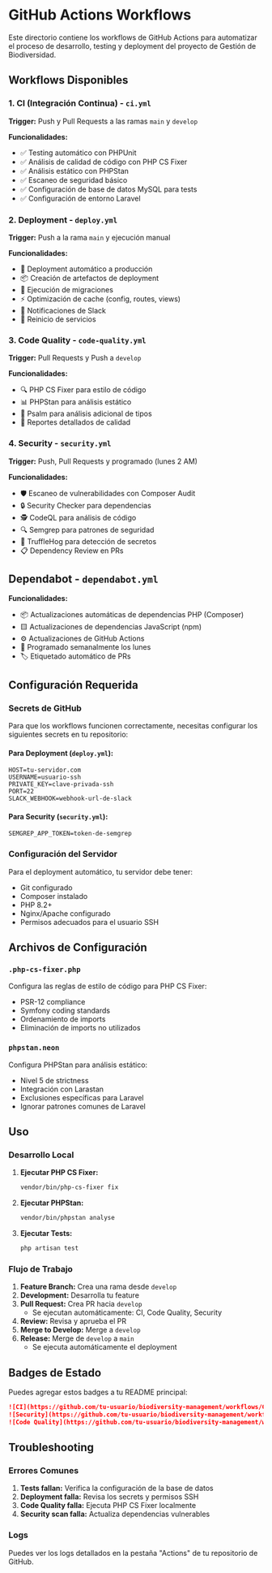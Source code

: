 # GitHub Actions Workflows

Este directorio contiene los workflows de GitHub Actions para automatizar el proceso de desarrollo, testing y deployment del proyecto de Gestión de Biodiversidad.

## Workflows Disponibles

### 1. CI (Integración Continua) - `ci.yml`

**Trigger:** Push y Pull Requests a las ramas `main` y `develop`

**Funcionalidades:**
- ✅ Testing automático con PHPUnit
- ✅ Análisis de calidad de código con PHP CS Fixer
- ✅ Análisis estático con PHPStan
- ✅ Escaneo de seguridad básico
- ✅ Configuración de base de datos MySQL para tests
- ✅ Configuración de entorno Laravel

### 2. Deployment - `deploy.yml`

**Trigger:** Push a la rama `main` y ejecución manual

**Funcionalidades:**
- 🚀 Deployment automático a producción
- 📦 Creación de artefactos de deployment
- 🔄 Ejecución de migraciones
- ⚡ Optimización de cache (config, routes, views)
- 📢 Notificaciones de Slack
- 🔄 Reinicio de servicios

### 3. Code Quality - `code-quality.yml`

**Trigger:** Pull Requests y Push a `develop`

**Funcionalidades:**
- 🔍 PHP CS Fixer para estilo de código
- 📊 PHPStan para análisis estático
- 🔎 Psalm para análisis adicional de tipos
- 📝 Reportes detallados de calidad

### 4. Security - `security.yml`

**Trigger:** Push, Pull Requests y programado (lunes 2 AM)

**Funcionalidades:**
- 🛡️ Escaneo de vulnerabilidades con Composer Audit
- 🔒 Security Checker para dependencias
- 🕵️ CodeQL para análisis de código
- 🔍 Semgrep para patrones de seguridad
- 🔐 TruffleHog para detección de secretos
- 📋 Dependency Review en PRs

## Dependabot - `dependabot.yml`

**Funcionalidades:**
- 📦 Actualizaciones automáticas de dependencias PHP (Composer)
- 🟨 Actualizaciones de dependencias JavaScript (npm)
- ⚙️ Actualizaciones de GitHub Actions
- 📅 Programado semanalmente los lunes
- 🏷️ Etiquetado automático de PRs

## Configuración Requerida

### Secrets de GitHub

Para que los workflows funcionen correctamente, necesitas configurar los siguientes secrets en tu repositorio:

#### Para Deployment (`deploy.yml`):
```
HOST=tu-servidor.com
USERNAME=usuario-ssh
PRIVATE_KEY=clave-privada-ssh
PORT=22
SLACK_WEBHOOK=webhook-url-de-slack
```

#### Para Security (`security.yml`):
```
SEMGREP_APP_TOKEN=token-de-semgrep
```

### Configuración del Servidor

Para el deployment automático, tu servidor debe tener:
- Git configurado
- Composer instalado
- PHP 8.2+
- Nginx/Apache configurado
- Permisos adecuados para el usuario SSH

## Archivos de Configuración

### `.php-cs-fixer.php`
Configura las reglas de estilo de código para PHP CS Fixer:
- PSR-12 compliance
- Symfony coding standards
- Ordenamiento de imports
- Eliminación de imports no utilizados

### `phpstan.neon`
Configura PHPStan para análisis estático:
- Nivel 5 de strictness
- Integración con Larastan
- Exclusiones específicas para Laravel
- Ignorar patrones comunes de Laravel

## Uso

### Desarrollo Local

1. **Ejecutar PHP CS Fixer:**
   ```bash
   vendor/bin/php-cs-fixer fix
   ```

2. **Ejecutar PHPStan:**
   ```bash
   vendor/bin/phpstan analyse
   ```

3. **Ejecutar Tests:**
   ```bash
   php artisan test
   ```

### Flujo de Trabajo

1. **Feature Branch:** Crea una rama desde `develop`
2. **Development:** Desarrolla tu feature
3. **Pull Request:** Crea PR hacia `develop`
   - Se ejecutan automáticamente: CI, Code Quality, Security
4. **Review:** Revisa y aprueba el PR
5. **Merge to Develop:** Merge a `develop`
6. **Release:** Merge de `develop` a `main`
   - Se ejecuta automáticamente el deployment

## Badges de Estado

Puedes agregar estos badges a tu README principal:

```markdown
![CI](https://github.com/tu-usuario/biodiversity-management/workflows/CI/badge.svg)
![Security](https://github.com/tu-usuario/biodiversity-management/workflows/Security%20Scan/badge.svg)
![Code Quality](https://github.com/tu-usuario/biodiversity-management/workflows/Code%20Quality/badge.svg)
```

## Troubleshooting

### Errores Comunes

1. **Tests fallan:** Verifica la configuración de la base de datos
2. **Deployment falla:** Revisa los secrets y permisos SSH
3. **Code Quality falla:** Ejecuta PHP CS Fixer localmente
4. **Security scan falla:** Actualiza dependencias vulnerables

### Logs

Puedes ver los logs detallados en la pestaña "Actions" de tu repositorio de GitHub.